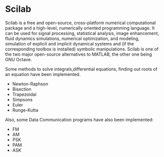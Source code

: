 # Scilab

Scilab is a free and open-source, cross-platform numerical computational package and a high-level, numerically oriented programming language. It can be used for signal processing, statistical analysis, image enhancement, fluid dynamics simulations, numerical optimization, and modeling, simulation of explicit and implicit dynamical systems and (if the corresponding toolbox is installed) symbolic manipulations. Scilab is one of the two major open-source alternatives to MATLAB, the other one being GNU Octave.


Some methods to solve integrals,differential equations, finding out roots of an equation have been implemented.
* Newton-Raphson
* Bisection
* Trapezoidal
* Simpsons
* Euler
* Runge-Kutta

Also, some Data Communication programs have also been implemented:

* FM
* AM
* PSK
* PAM
* ASK
